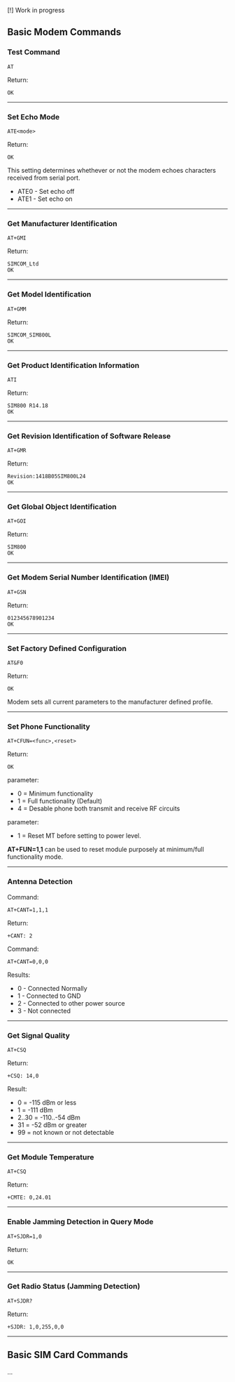 [!] Work in progress

## Basic Modem Commands

### Test Command
```
AT
```
Return:
```
OK
```

---
### Set Echo Mode
```
ATE<mode>
```
Return:
```
OK
```
This setting determines whethever or not the modem echoes characters received from serial port.<br/>
- ATE0 - Set echo off<br/>
- ATE1 - Set echo on

---
### Get Manufacturer Identification
```
AT+GMI
```
Return:
```
SIMCOM_Ltd
OK
```

---
### Get Model Identification
```
AT+GMM
```
Return:
```
SIMCOM_SIM800L
OK
```

---
### Get Product Identification Information
```
ATI
```
Return:
```
SIM800 R14.18
OK
```

---
### Get Revision Identification of Software Release
```
AT+GMR
```
Return:
```
Revision:1418B05SIM800L24
OK
```

---
### Get Global Object Identification
```
AT+GOI
```
Return:
```
SIM800
OK
```

---
### Get Modem Serial Number Identification (IMEI)
```
AT+GSN
```
Return:
```
012345678901234
OK
```

---
### Set Factory Defined Configuration
```
AT&F0
```
Return:
```
OK
```
Modem sets all current parameters to the manufacturer defined profile.

---
### Set Phone Functionality
```
AT+CFUN=<func>,<reset>
```
Return:
```
OK
```

<func> parameter:

- 0 = Minimum functionality
- 1 = Full functionality (Default)
- 4 = Desable phone both transmit and receive RF circuits

<reset> parameter:

- 1 = Reset MT before setting to <func> power level.<br/>

**AT+FUN=1,1** can be used to reset module purposely at minimum/full functionality mode.

---
### Antenna Detection
Command:
```
AT+CANT=1,1,1
```
Return:
```
+CANT: 2
```
Command:
```
AT+CANT=0,0,0
```

Results:

- 0 - Connected Normally
- 1 - Connected to GND
- 2 - Connected to other power source
- 3 - Not connected

---
### Get Signal Quality
```
AT+CSQ
```
Return:
```
+CSQ: 14,0
```
Result:

- 0 = -115 dBm or less
- 1 = -111 dBm
- 2..30 = -110..-54 dBm
- 31 = -52 dBm or greater
- 99 = not known or not detectable

<!--
if(telephony.signalQuality <0   ) telephony.signalBars++;
if(telephony.signalQuality >=-95 ) telephony.signalBars++;
if(telephony.signalQuality >=-93 ) telephony.signalBars++;
if(telephony.signalQuality >=-83 ) telephony.signalBars++;
if(telephony.signalQuality >=-73 ) telephony.signalBars++;
if(telephony.signalQuality == 0)  telephony.signalBars=0;
-->

---
### Get Module Temperature
```
AT+CSQ
```
Return:
```
+CMTE: 0,24.01
```

---
### Enable Jamming Detection in Query Mode
```
AT+SJDR=1,0
```
Return:
```
OK
```

---
### Get Radio Status (Jamming Detection)
```
AT+SJDR?
```
Return:
```
+SJDR: 1,0,255,0,0
```



---
## Basic SIM Card Commands

...









<!--

AT+CSDT=1 // Enable SIMCard detector
OK





AT+CSMINS? // sim card inserted?
// +CSMINS: 0,1
// OK

AT+CPIN? // acesso ao sim card
// +CPIN: READY
// OK

AT+CNUM // MSISDN (numero do telefone)
// +CNUM: "","+5522997244461",145,0,4

AT+CIMI // sim card imsi
// 724112909681804
// ok

AT+CCID // sim card iccid
//89551129639007268375

AT+CPOL? // prefered operators

+CPOL: 1,2,"72207"
+CPOL: 2,2,"74807"
+CPOL: 3,2,"73002"
+CPOL: 4,2,"71606"
+CPOL: 5,2,"732123"
+CPOL: 6,2,"73402"
+CPOL: 7,2,"74000"
+CPOL: 8,2,"70403"
+CPOL: 9,2,"70604"
+CPOL: 10,2,"710300"
+CPOL: 11,2,"714020"
+CPOL: 12,2,"33403"
+CPOL: 13,2,"26207"
+CPOL: 14,2,"26208"
+CPOL: 15,2,"23410"
+CPOL: 16,2,"23106"
+CPOL: 17,2,"23002"
+CPOL: 18,2,"21407"
+CPOL: 19,2,"27211"
+CPOL: 20,2,"71204"

                               if(ret=="72405")  l+="Brasil       Claro / Albra / America Movil";
                               if(ret=="310410") l+="Est Unidos   AT&T";
                               if(ret=="722310") l+="Argentina    Claro / CTI / AMX";
                               if(ret=="74402")  l+="Paraguai     Claro / Hutchison";
                               if(ret=="74810")  l+="Uruguai      Claro / AM Wireless";

                               if(ret=="23415")  l+="Reino Unido  Vodafone";
                               if(ret=="26801")  l+="Portugal     Vodafone";
                               if(ret=="22801")  l+="Suica        Swisscom";
                               if(ret=="330110") l+="Porto Rico   Puerto Rico Telephone Company";
                               if(ret=="71403")   l+="Panama      Claro";
                               if(ret=="73003")   l+="Chile       Claro";
                               if(ret=="732101")  l+="Colombia    Comcel S.A. / Occel S.A. / Celcaribe";
                               if(ret=="70401")   l+="Guatemala   SERCOM";
                               if(ret=="334020")  l+="Mexico      TelCel/America Movil";
                               if(ret=="70601")   l+="El Salvador Claro / CTE";
                               if(ret=="71610")   l+="Peru        Claro / America Movil / TIM";
                               if(ret=="37002")   l+="Rep Dominic Claro";
                               if(ret=="74001")   l+="Equador     Porta / Conecel";

AT+COPS? // get telephony operator
// +COPS: 0,0,"72411"
// MCC+MNC


-->










